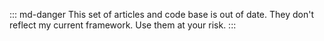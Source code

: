 
::: md-danger
This set of articles and code base is out of date. They don't reflect my current framework. Use them at your risk.
:::

